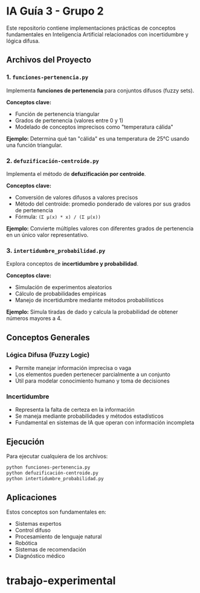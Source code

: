 # IA Guía 3 - Grupo 2

Este repositorio contiene implementaciones prácticas de conceptos fundamentales en Inteligencia Artificial relacionados con incertidumbre y lógica difusa.

## Archivos del Proyecto

### 1. `funciones-pertenencia.py`
Implementa **funciones de pertenencia** para conjuntos difusos (fuzzy sets).

**Conceptos clave:**
- Función de pertenencia triangular
- Grados de pertenencia (valores entre 0 y 1)
- Modelado de conceptos imprecisos como "temperatura cálida"

**Ejemplo:** Determina qué tan "cálida" es una temperatura de 25°C usando una función triangular.

### 2. `defuzificación-centroide.py`
Implementa el método de **defuzificación por centroide**.

**Conceptos clave:**
- Conversión de valores difusos a valores precisos
- Método del centroide: promedio ponderado de valores por sus grados de pertenencia
- Fórmula: `(Σ µ(x) * x) / (Σ µ(x))`

**Ejemplo:** Convierte múltiples valores con diferentes grados de pertenencia en un único valor representativo.

### 3. `intertidumbre_probabilidad.py`
Explora conceptos de **incertidumbre y probabilidad**.

**Conceptos clave:**
- Simulación de experimentos aleatorios
- Cálculo de probabilidades empíricas
- Manejo de incertidumbre mediante métodos probabilísticos

**Ejemplo:** Simula tiradas de dado y calcula la probabilidad de obtener números mayores a 4.

## Conceptos Generales

### Lógica Difusa (Fuzzy Logic)
- Permite manejar información imprecisa o vaga
- Los elementos pueden pertenecer parcialmente a un conjunto
- Útil para modelar conocimiento humano y toma de decisiones

### Incertidumbre
- Representa la falta de certeza en la información
- Se maneja mediante probabilidades y métodos estadísticos
- Fundamental en sistemas de IA que operan con información incompleta

## Ejecución

Para ejecutar cualquiera de los archivos:

```bash
python funciones-pertenencia.py
python defuzificación-centroide.py
python intertidumbre_probabilidad.py
```

## Aplicaciones

Estos conceptos son fundamentales en:
- Sistemas expertos
- Control difuso
- Procesamiento de lenguaje natural
- Robótica
- Sistemas de recomendación
- Diagnóstico médico
# trabajo-experimental
